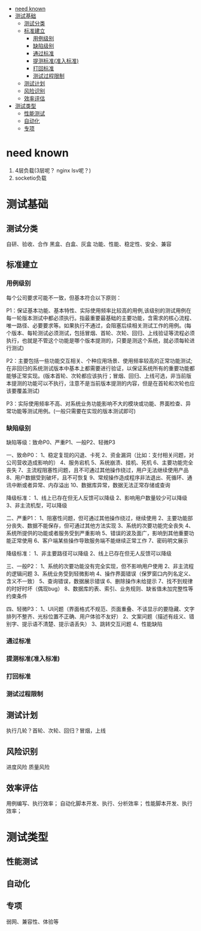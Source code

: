 - [need known](#need-known)
- [测试基础](#测试基础)
  - [测试分类](#测试分类)
  - [标准建立](#标准建立)
    - [用例级别](#用例级别)
    - [缺陷级别](#缺陷级别)
    - [通过标准](#通过标准)
    - [提测标准(准入标准)](#提测标准准入标准)
    - [打回标准](#打回标准)
    - [测试过程限制](#测试过程限制)
  - [测试计划](#测试计划)
  - [风险识别](#风险识别)
  - [效率评估](#效率评估)
- [测试类型](#测试类型)
  - [性能测试](#性能测试)
  - [自动化](#自动化)
  - [专项](#专项)

# need known

1. 4层负载(3层呢？ nginx lsv呢？)
2. socketio负载

# 测试基础

## 测试分类

自研、验收、合作
黑盒、白盒、灰盒
功能、性能、稳定性、安全、兼容

## 标准建立

### 用例级别

每个公司要求可能不一致，但基本符合以下原则：

P1：保证基本功能、基本特性、实际使用频率比较高的用例,该级别的测试用例在每一轮版本测试中都必须执行。指最重要最基础的主要功能，含需求的核心流程、唯一路径、必要要求等。如果执行不通过，会阻塞后续相关测试工作的用例。(每个版本、每轮测试必须测试，包括冒烟、首轮、次轮、回归、上线验证等流程必须执行，也就是不管这个功能是哪个版本提测的，只要是测这个系统，就必须每轮进行测试)

P2：主要包括一些功能交互相关、个种应用场景、使用频率较高的正常功能测试;在非回归的系统测试版本中基本上都需要进行验证，以保证系统所有的重要功能都能够正常实现。(版本首轮、次轮都应该执行；冒烟、回归、上线可选，非当前版本提测的功能可以不执行，注意不是当前版本提测的内容，但是在首轮和次轮也应该要覆盖测试)

P3：实际使用频率不高、对系统业务功能影响不大的模块或功能、界面检查、异常功能等测试用例。(一般只需要在实现的版本测试即可)

### 缺陷级别

缺陷等级：致命P0、严重P1、一般P2、轻微P3
 
一、致命P0：
1、稳定复现的闪退、卡死
2、资金漏洞（比如：支付相关问题，对公司营收造成影响的）
4、服务宕机
5、系统崩溃、挂机、死机
6、主要功能完全丧失
7、主流程阻塞性问题，且不可通过其他操作绕过，用户无法继续使用产品
8、用户数据受到破坏，且不可恢复
9、常规操作造成程序非法退出、死循环、通讯中断或者异常、内存溢出
10、数据库异常，数据无法正常存储或查询
 
降级标准：
1、线上已存在但无人反馈可以降级
2、影响用户数量较少可以降级
3、非主流机型，可以降级
 
二、严重P1：
1、阻塞性问题，但可通过其他操作绕过，继续使用
2、主要功能部分丧失、数据不能保存，但可通过其他方法实现
3、系统的次要功能完全丧失
4、系统所提供的功能或者服务受到严重影响
5、错误的波及面广，影响到其他重要功能正常使用
6、客户端某些操作导致服务端不能继续正常工作
7、密码明文展示
 
降级标准：
1、非主要路径可以降级
2、线上已存在但无人反馈可以降级
 
三、一般P2：
1、系统的次要功能没有完全实现，但不影响用户使用
2、非主流程的逻辑问题
3、系统业务受到轻微影响
4、操作界面错误（保罗窗口内列名定义、含义不一致）
5、查询错误，数据展示错误
6、删除操作未给提示
7、找不到规律的时好时坏（偶现bug）
8、数据库的表、索引、业务规则、缺省值未加完整性等约束条件
 
四、轻微P3：
1、UI问题（界面格式不规范、页面重叠、不该显示的要隐藏、文字排列不整齐、光标位置不正确、用户体验不友好）
2、文案问题（描述有歧义、错别字、提示语不清楚、提示语丢失）
3、跳转交互问题
4、性能缺陷

### 通过标准

### 提测标准(准入标准)

### 打回标准

### 测试过程限制

## 测试计划

执行几轮？首轮、次轮、回归？冒烟，上线

## 风险识别

进度风险
质量风险

## 效率评估

用例编写、执行效率；
自动化脚本开发、执行、分析效率；
性能脚本开发、执行效率；

# 测试类型

## 性能测试

## 自动化

## 专项

弱网、兼容性、体验等